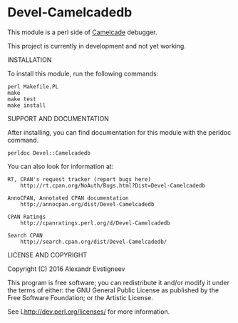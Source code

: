 # Devel-Camelcadedb

This module is a perl side of [Camelcade](https://github.com/hurricup/Perl5-IDEA) debugger.

This project is currently in development and not yet working.

INSTALLATION

To install this module, run the following commands:

	perl Makefile.PL
	make
	make test
	make install

SUPPORT AND DOCUMENTATION

After installing, you can find documentation for this module with the
perldoc command.

    perldoc Devel::Camelcadedb

You can also look for information at:

    RT, CPAN's request tracker (report bugs here)
        http://rt.cpan.org/NoAuth/Bugs.html?Dist=Devel-Camelcadedb

    AnnoCPAN, Annotated CPAN documentation
        http://annocpan.org/dist/Devel-Camelcadedb

    CPAN Ratings
        http://cpanratings.perl.org/d/Devel-Camelcadedb

    Search CPAN
        http://search.cpan.org/dist/Devel-Camelcadedb/


LICENSE AND COPYRIGHT

Copyright (C) 2016 Alexandr Evstigneev

This program is free software; you can redistribute it and/or modify it
under the terms of either: the GNU General Public License as published
by the Free Software Foundation; or the Artistic License.

See L<http://dev.perl.org/licenses/> for more information.

